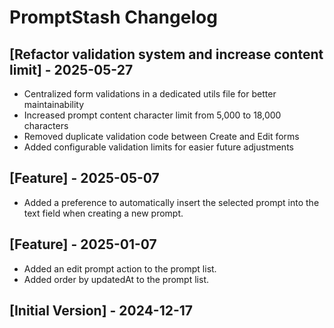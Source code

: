 # PromptStash Changelog

## [Refactor validation system and increase content limit] - 2025-05-27

- Centralized form validations in a dedicated utils file for better maintainability
- Increased prompt content character limit from 5,000 to 18,000 characters
- Removed duplicate validation code between Create and Edit forms
- Added configurable validation limits for easier future adjustments

## [Feature] - 2025-05-07

- Added a preference to automatically insert the selected prompt into the text field when creating a new prompt.

## [Feature] - 2025-01-07

- Added an edit prompt action to the prompt list.
- Added order by updatedAt to the prompt list.

## [Initial Version] - 2024-12-17
